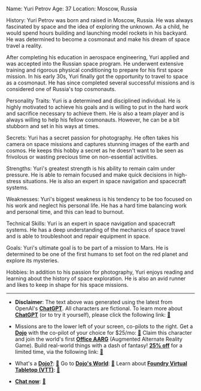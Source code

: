 Name: Yuri Petrov
Age: 37
Location: Moscow, Russia

History:
Yuri Petrov was born and raised in Moscow, Russia. He was always fascinated by space and the idea of exploring the unknown. As a child, he would spend hours building and launching model rockets in his backyard. He was determined to become a cosmonaut and make his dream of space travel a reality.

After completing his education in aerospace engineering, Yuri applied and was accepted into the Russian space program. He underwent extensive training and rigorous physical conditioning to prepare for his first space mission. In his early 30s, Yuri finally got the opportunity to travel to space as a cosmonaut. He has since completed several successful missions and is considered one of Russia's top cosmonauts.

Personality Traits:
Yuri is a determined and disciplined individual. He is highly motivated to achieve his goals and is willing to put in the hard work and sacrifice necessary to achieve them. He is also a team player and is always willing to help his fellow cosmonauts. However, he can be a bit stubborn and set in his ways at times.

Secrets:
Yuri has a secret passion for photography. He often takes his camera on space missions and captures stunning images of the earth and cosmos. He keeps this hobby a secret as he doesn't want to be seen as frivolous or wasting precious time on non-essential activities.

Strengths:
Yuri's greatest strength is his ability to remain calm under pressure. He is able to remain focused and make quick decisions in high-stress situations. He is also an expert in space navigation and spacecraft systems.

Weaknesses:
Yuri's biggest weakness is his tendency to be too focused on his work and neglect his personal life. He has a hard time balancing work and personal time, and this can lead to burnout.

Technical Skills:
Yuri is an expert in space navigation and spacecraft systems. He has a deep understanding of the mechanics of space travel and is able to troubleshoot and repair equipment in space.

Goals:
Yuri's ultimate goal is to be part of a mission to Mars. He is determined to be one of the first humans to set foot on the red planet and explore its mysteries.

Hobbies:
In addition to his passion for photography, Yuri enjoys reading and learning about the history of space exploration. He is also an avid runner and likes to keep in shape for his space missions.
 

---
* **Disclaimer**: The text above was generated using the latest from OpenAI's [**ChatGPT**](https://openai.com/blog/chatgpt/).  All characters are fictional.  To learn more about [**ChatGPT**](https://openai.com/blog/chatgpt/) (or to try it yourself), please click the following link: [:closed_book:](https://openai.com/blog/chatgpt/)

* Missions are to the lower left of your screen, co-pilots to the right. Get a [**Dojo**](https://workmates.live/marketplace) with the co-pilot of your choice for $25/mo: [:green_book:](https://workmates.live/marketplace) Claim this character and join the world's first [**Office AARG**](https://dojos.world) (Augmented Alternate Reality Game). Build real-world things with a dash of fantasy! [**25% off**](https://blog.workmates.live/deal-on-a-dojo) for a limited time, via the following link: [:green_book:](https://blog.workmates.live/deal-on-a-dojo) 

* What's a [**Dojo?**](https://workdojos.com): [:blue_book:](https://workdojos.com)  Go to [**Dojo's World**](https://dojos.world): [:blue_book:](https://dojos.world)  Learn about [**Foundry Virtual Tabletop (VTT)**](https://foundryvtt.com): [:closed_book:](https://foundryvtt.com/)

* [**Chat now**](https://chat.workmates.live/channel/support): [:ledger:](https://chat.workmates.live/channel/support)